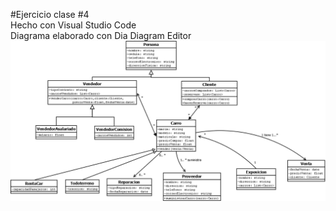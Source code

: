 #Ejercicio clase #4 <br>
Hecho con Visual Studio Code <br>
Diagrama elaborado con Dia Diagram Editor
![alt text](https://github.com/aleju03/POO-2023/blob/main/ventaCarros/digrama/ventaCarros.png?raw=true)
